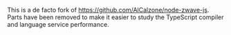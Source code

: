 This is a de facto fork of https://github.com/AlCalzone/node-zwave-js.  Parts have been removed to make it easier to study the TypeScript compiler and language service performance.